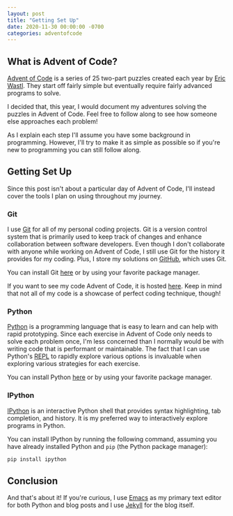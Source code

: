 ```yaml
---
layout: post
title: "Getting Set Up"
date: 2020-11-30 00:00:00 -0700
categories: adventofcode
---
```


## What is Advent of Code?

[Advent of Code](https://adventofcode.com/) is a series of 25 two-part puzzles created each year by [Eric
Wastl](http://was.tl/). They start off fairly simple but eventually require fairly advanced programs to solve.

I decided that, this year, I would document my adventures solving the puzzles in Advent of Code. Feel free to follow
along to see how someone else approaches each problem!

As I explain each step I'll assume you have some background in programming. However, I'll try to make it as simple as
possible so if you're new to programming you can still follow along.


## Getting Set Up

Since this post isn't about a particular day of Advent of Code, I'll instead cover the tools I plan on using throughout
my journey.


### Git

I use [Git](https://git-scm.com/) for all of my personal coding projects. Git is a version control system that is
primarily used to keep track of changes and enhance collaboration between software developers. Even though I don't
collaborate with anyone while working on Advent of Code, I still use Git for the history it provides for my
coding. Plus, I store my solutions on [GitHub](github.com), which uses Git.

You can install Git [here](https://git-scm.com/downloads) or by using your favorite package manager.

If you want to see my code Advent of Code, it is hosted [here](https://github.com/HarrisonMc555/adventofcode). Keep in
mind that not all of my code is a showcase of perfect coding technique, though!


### Python

[Python](https://www.python.org/) is a programming language that is easy to learn and can help with rapid
prototyping. Since each exercise in Advent of Code only needs to solve each problem once, I'm less concerned than I
normally would be with writing code that is performant or maintainable. The fact that I can use Python's
[REPL](https://en.wikipedia.org/wiki/Read%E2%80%93eval%E2%80%93print_loop) to rapidly explore various options is
invaluable when exploring various strategies for each exercise.

You can install Python [here](https://www.python.org/downloads/) or by using your favorite package manager.


### IPython

[IPython](https://ipython.org/) is an interactive Python shell that provides syntax highlighting, tab completion, and
history. It is my preferred way to interactively explore programs in Python.

You can install IPython by running the following command, assuming you have already installed Python and `pip` (the
Python package manager):

```bash
pip install ipython
```

## Conclusion

And that's about it! If you're curious, I use [Emacs](https://www.gnu.org/software/emacs/) as my primary text editor for
both Python and blog posts and I use [Jekyll](https://jekyllrb.com/) for the blog itself.
